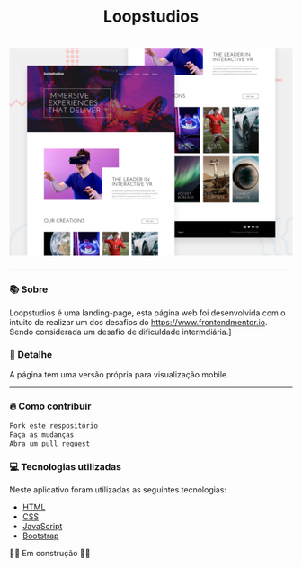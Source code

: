 <h1 align="center">Loopstudios</h1>
<h1 align="center"><img src="./design/desktop-preview.jpg"></h1>

<hr>

### 📚 Sobre

Loopstudios é uma landing-page, esta página web foi desenvolvida com o intuito de realizar um dos desafios do https://www.frontendmentor.io.
Sendo considerada um desafio de dificuldade intermdiária.]

### 🎨 Detalhe

A página tem uma versão própria para visualização mobile.

<hr>

### 🔥 Como contribuir

```
Fork este respositório
Faça as mudanças
Abra um pull request
```

### 💻 Tecnologias utilizadas

Neste aplicativo foram utilizadas as seguintes tecnologias:

- [HTML](https://www.w3schools.com/html/)
- [CSS](https://www.w3schools.com/css/)
- [JavaScript](https://www.w3schools.com/js/)
- [Bootstrap](https://getbootstrap.com/)

🚧👷 Em construção 👷🚧

